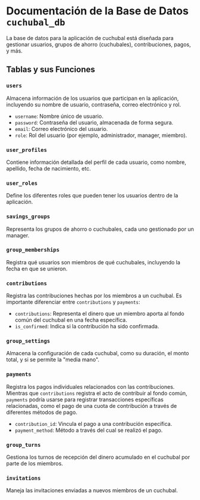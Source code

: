 # Documentación de la Base de Datos `cuchubal_db`

La base de datos para la aplicación de cuchubal está diseñada para gestionar usuarios, grupos de ahorro (cuchubales), contribuciones, pagos, y más.

## Tablas y sus Funciones

### `users`
Almacena información de los usuarios que participan en la aplicación, incluyendo su nombre de usuario, contraseña, correo electrónico y rol.

- `username`: Nombre único de usuario.
- `password`: Contraseña del usuario, almacenada de forma segura.
- `email`: Correo electrónico del usuario.
- `role`: Rol del usuario (por ejemplo, administrador, manager, miembro).

### `user_profiles`
Contiene información detallada del perfil de cada usuario, como nombre, apellido, fecha de nacimiento, etc.

### `user_roles`
Define los diferentes roles que pueden tener los usuarios dentro de la aplicación.

### `savings_groups`
Representa los grupos de ahorro o cuchubales, cada uno gestionado por un manager.

### `group_memberships`
Registra qué usuarios son miembros de qué cuchubales, incluyendo la fecha en que se unieron.

### `contributions`
Registra las contribuciones hechas por los miembros a un cuchubal. Es importante diferenciar entre `contributions` y `payments`:

- `contributions`: Representa el dinero que un miembro aporta al fondo común del cuchubal en una fecha específica.
- `is_confirmed`: Indica si la contribución ha sido confirmada.

### `group_settings`
Almacena la configuración de cada cuchubal, como su duración, el monto total, y si se permite la "media mano".

### `payments`
Registra los pagos individuales relacionados con las contribuciones. Mientras que `contributions` registra el acto de contribuir al fondo común, `payments` podría usarse para registrar transacciones específicas relacionadas, como el pago de una cuota de contribución a través de diferentes métodos de pago.

- `contribution_id`: Vincula el pago a una contribución específica.
- `payment_method`: Método a través del cual se realizó el pago.

### `group_turns`
Gestiona los turnos de recepción del dinero acumulado en el cuchubal por parte de los miembros.

### `invitations`
Maneja las invitaciones enviadas a nuevos miembros de un cuchubal.

